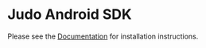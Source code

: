 # Judo Android SDK

Please see the [Documentation](https://github.com/judoapp/judo-android/wiki) for installation instructions.
